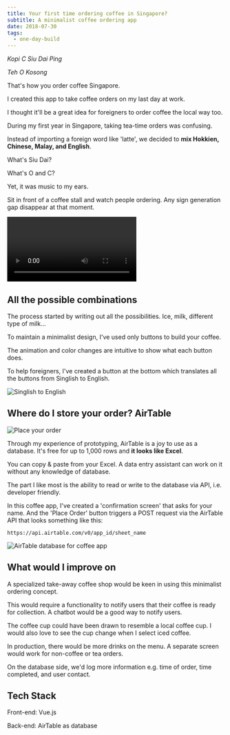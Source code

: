 ```yaml
---
title: Your first time ordering coffee in Singapore?
subtitle: A minimalist coffee ordering app
date: 2018-07-30
tags:
  - one-day-build
---
```


_Kopi C Siu Dai Ping_

_Teh O Kosong_

That's how you order coffee Singapore.

I created this app to take coffee orders on my last day at work.

I thought it'll be a great idea for foreigners to order coffee the local way too.

During my first year in Singapore, taking tea-time orders was confusing.

Instead of importing a foreign word like 'latte', we decided to **mix Hokkien, Chinese, Malay, and English**.

What's Siu Dai?

What's O and C?

Yet, it was music to my ears.

Sit in front of a coffee stall and watch people ordering. Any sign generation gap disappear at that moment.

![App main page](https://res.cloudinary.com/cupbots/image/upload/w_600,f_auto/v1532871634/coffee-app-main.webm)

## All the possible combinations

The process started by writing out all the possibilities. Ice, milk, different type of milk...

To maintain a minimalist design, I've used only buttons to build your coffee.

The animation and color changes are intuitive to show what each button does.

To help foreigners, I've created a button at the bottom which translates all the buttons from Singlish to English.

![Singlish to English](https://res.cloudinary.com/cupbots/image/upload/c_scale,w_608,f_auto/v1532871634/coffee-app-english.png)

## Where do I store your order? AirTable

![Place your order](https://res.cloudinary.com/cupbots/image/upload/c_scale,w_608,f_auto/v1532871634/coffee-app-order.gif)

Through my experience of prototyping, AirTable is a joy to use as a database. It's free for up to 1,000 rows and **it looks like Excel**.

You can copy & paste from your Excel. A data entry assistant can work on it without any knowledge of database.

The part I like most is the ability to read or write to the database via API, i.e. developer friendly.

In this coffee app, I've created a 'confirmation screen' that asks for your name. And the 'Place Order' button triggers a POST request via the AirTable API that looks something like this:

`https://api.airtable.com/v0/app_id/sheet_name`

![AirTable database for coffee app](https://res.cloudinary.com/cupbots/image/upload/c_scale,w_608,f_auto/v1532871634/airtable-coffee.png)

## What would I improve on

A specialized take-away coffee shop would be keen in using this minimalist ordering concept.

This would require a functionality to notify users that their coffee is ready for collection. A chatbot would be a good way to notify users.

The coffee cup could have been drawn to resemble a local coffee cup. I would also love to see the cup change when I select iced coffee.

In production, there would be more drinks on the menu. A separate screen would work for non-coffee or tea orders.

On the database side, we'd log more information e.g. time of order, time completed, and user contact.

## Tech Stack

Front-end: Vue.js

Back-end: AirTable as database
